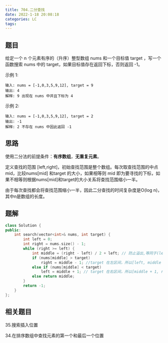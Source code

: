 ```yaml
---
title: 704.二分查找
date: 2022-1-18 20:08:18
categories: LC
tags:
---
```


## 题目

给定一个 n 个元素有序的（升序）整型数组 nums 和一个目标值 target  ，写一个函数搜索 nums 中的 target，如果目标值存在返回下标，否则返回 -1。

示例 1:
```
输入: nums = [-1,0,3,5,9,12], target = 9     
输出: 4       
解释: 9 出现在 nums 中并且下标为 4     
```

示例 2:
```
输入: nums = [-1,0,3,5,9,12], target = 2     
输出: -1        
解释: 2 不存在 nums 中因此返回 -1        
```

## 思路

使用二分法的前提条件：**有序数组**，**无重复元素**。

定义查找的范围 [left,right]，初始查找范围是整个数组。每次取查找范围的中点mid，比较nums[mid] 和target 的大小，如果相等则 mid 即为要寻找的下标，如果不相等则根据nums[mid]和target的大小关系将查找范围缩小一半。

由于每次查找都会将查找范围缩小一半，因此二分查找的时间复杂度是O(log n)，其中n是数组的长度。

## 题解

```c++
class Solution {
public:
    int search(vector<int>& nums, int target) {
        int left = 0;
        int right = nums.size() - 1;
        while (right >= left) {
            int middle = (right - left) / 2 + left; // 防止溢出,等同于(left + right)/2
            if (nums[middle] > target)
                right = middle - 1; //target 在左区间，所以[left, middle - 1]
            else if (nums[middle] < target)
                left = middle + 1; // target 在右区间，所以[middle + 1, right]
            else return middle;
        }
        return -1;
    }
};
```

## 相关题目

35.搜索插入位置

34.在排序数组中查找元素的第一个和最后一个位置



